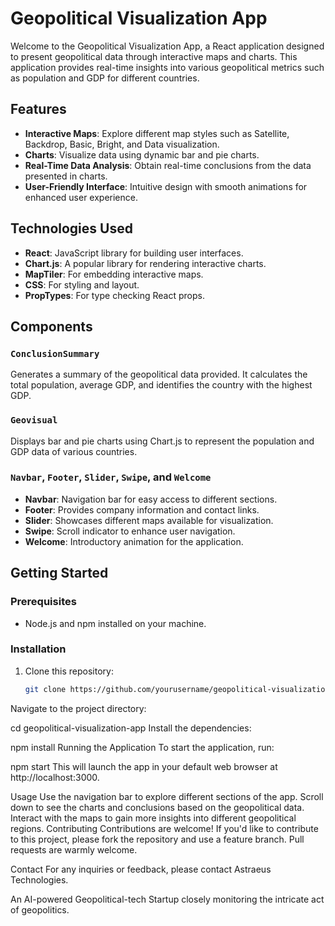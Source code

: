 # Geopolitical Visualization App

Welcome to the Geopolitical Visualization App, a React application designed to present geopolitical data through interactive maps and charts. This application provides real-time insights into various geopolitical metrics such as population and GDP for different countries.

## Features

- **Interactive Maps**: Explore different map styles such as Satellite, Backdrop, Basic, Bright, and Data visualization.
- **Charts**: Visualize data using dynamic bar and pie charts.
- **Real-Time Data Analysis**: Obtain real-time conclusions from the data presented in charts.
- **User-Friendly Interface**: Intuitive design with smooth animations for enhanced user experience.

## Technologies Used

- **React**: JavaScript library for building user interfaces.
- **Chart.js**: A popular library for rendering interactive charts.
- **MapTiler**: For embedding interactive maps.
- **CSS**: For styling and layout.
- **PropTypes**: For type checking React props.

## Components

### `ConclusionSummary`

Generates a summary of the geopolitical data provided. It calculates the total population, average GDP, and identifies the country with the highest GDP.

### `Geovisual`

Displays bar and pie charts using Chart.js to represent the population and GDP data of various countries.

### `Navbar`, `Footer`, `Slider`, `Swipe`, and `Welcome`

- **Navbar**: Navigation bar for easy access to different sections.
- **Footer**: Provides company information and contact links.
- **Slider**: Showcases different maps available for visualization.
- **Swipe**: Scroll indicator to enhance user navigation.
- **Welcome**: Introductory animation for the application.

## Getting Started

### Prerequisites

- Node.js and npm installed on your machine.

### Installation

1. Clone this repository:
   ```bash
   git clone https://github.com/yourusername/geopolitical-visualization-app.git
Navigate to the project directory:

cd geopolitical-visualization-app
Install the dependencies:

npm install
Running the Application
To start the application, run:

npm start
This will launch the app in your default web browser at http://localhost:3000.

Usage
Use the navigation bar to explore different sections of the app.
Scroll down to see the charts and conclusions based on the geopolitical data.
Interact with the maps to gain more insights into different geopolitical regions.
Contributing
Contributions are welcome! If you'd like to contribute to this project, please fork the repository and use a feature branch. Pull requests are warmly welcome.

Contact
For any inquiries or feedback, please contact Astraeus Technologies.

An AI-powered Geopolitical-tech Startup closely monitoring the intricate act of geopolitics.
